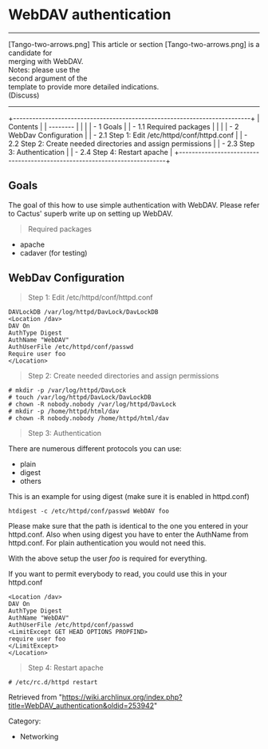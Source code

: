 WebDAV authentication
=====================

  ------------------------ ------------------------ ------------------------
  [Tango-two-arrows.png]   This article or section  [Tango-two-arrows.png]
                           is a candidate for       
                           merging with WebDAV.     
                           Notes: please use the    
                           second argument of the   
                           template to provide more 
                           detailed indications.    
                           (Discuss)                
  ------------------------ ------------------------ ------------------------

+--------------------------------------------------------------------------+
| Contents                                                                 |
| --------                                                                 |
|                                                                          |
| -   1 Goals                                                              |
|     -   1.1 Required packages                                            |
|                                                                          |
| -   2 WebDav Configuration                                               |
|     -   2.1 Step 1: Edit /etc/httpd/conf/httpd.conf                      |
|     -   2.2 Step 2: Create needed directories and assign permissions     |
|     -   2.3 Step 3: Authentication                                       |
|     -   2.4 Step 4: Restart apache                                       |
+--------------------------------------------------------------------------+

Goals
-----

The goal of this how to use simple authentication with WebDAV. Please
refer to Cactus' superb write up on setting up WebDAV.

> Required packages

-   apache
-   cadaver (for testing)

  

WebDav Configuration
--------------------

> Step 1: Edit /etc/httpd/conf/httpd.conf

    DAVLockDB /var/log/httpd/DavLock/DavLockDB
    <Location /dav>
    DAV On
    AuthType Digest
    AuthName "WebDAV"
    AuthUserFile /etc/httpd/conf/passwd
    Require user foo
    </Location>

> Step 2: Create needed directories and assign permissions

    # mkdir -p /var/log/httpd/DavLock
    # touch /var/log/httpd/DavLock/DavLockDB
    # chown -R nobody.nobody /var/log/httpd/DavLock
    # mkdir -p /home/httpd/html/dav
    # chown -R nobody.nobody /home/httpd/html/dav

  

> Step 3: Authentication

There are numerous different protocols you can use:

-   plain
-   digest
-   others

This is an example for using digest (make sure it is enabled in
httpd.conf)

    htdigest -c /etc/httpd/conf/passwd WebDAV foo

Please make sure that the path is identical to the one you entered in
your httpd.conf. Also when using digest you have to enter the AuthName
from httpd.conf. For plain authentication you would not need this.

With the above setup the user *foo* is required for everything.

If you want to permit everybody to read, you could use this in your
httpd.conf

    <Location /dav>
    DAV On
    AuthType Digest
    AuthName "WebDAV"
    AuthUserFile /etc/httpd/conf/passwd
    <LimitExcept GET HEAD OPTIONS PROPFIND>
    require user foo
    </LimitExcept>
    </Location>

> Step 4: Restart apache

    # /etc/rc.d/httpd restart

Retrieved from
"https://wiki.archlinux.org/index.php?title=WebDAV_authentication&oldid=253942"

Category:

-   Networking
